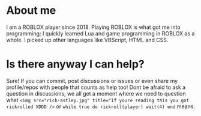 # About me
I am a ROBLOX player since 2018. Playing ROBLOX is what got me into programming; I quickly learned Lua and game programming in ROBLOX as a whole. I picked up other languages like
VBScript, HTML and CSS.

# Is there anyway I can help?
Sure! If you can commit, post discussions or issues or even share my profile/repos with people that counts as help too! Dont be afraid to ask a question in discussions, we all get
a moment where we need to question what `<img src="rick-astley.jpg" title="If youre reading this you got rickrolled XDDD />` or `while true do rickroll(player) wait(4) end` means.
